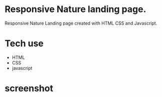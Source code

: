 # Responsive Nature landing page.

Responsive Nature Landing page created with HTML CSS and Javascript.

# Tech use

- HTML
- CSS
- javascript

# screenshot
